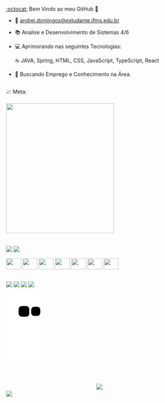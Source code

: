 ###
<a href="https://github.com/oFerrari">:octocat:</a> Bem Vindo ao meu GitHub 👋 

- 📩 andrei.domingos@estudante.ifms.edu.br                                              
- 📚 Analise e Desenvolvimento de Sistemas 4/6
- 💻 Aprimorando nas seguintes Tecnologias:                     

  ☕ JAVA, Spring, HTML, CSS, JavaScript, TypeScript, React
- 💬 Buscando Emprego e Conhecimento na Área.
  
## 
📈 Meta:
<br />
<br />
<img width="76%"  height="350" src="https://camo.githubusercontent.com/3997f3b27a68e19c31e2d1c378d77303735faa42e7d18a8018f7510d66aaa83e/68747470733a2f2f7777772e77696e677374656368736f6c7574696f6e732e636f6d2f77702d636f6e74656e742f75706c6f6164732f323032322f30332f66756c6c2d737461636b2d646576656c6f706d656e742e676966">

##

<div>
<img align="center" height="180em" src="https://github-readme-stats.vercel.app/api?username=oFerrari&show_icons=true&theme=radical&include_all_commits=true&count_private=true">
<img align="center" height="180em" src="https://github-readme-stats.vercel.app/api/top-langs/?username=oFerrari&layout=compact&&langs_count=16&theme=radical"/>
</div>


<br />

<div>
    <img height="30" width="40" src="https://raw.githubusercontent.com/jmnote/z-icons/master/svg/java.svg">
    <img height="30" width="40" src="https://cdn.jsdelivr.net/gh/devicons/devicon/icons/spring/spring-original.svg" />
    <img height="30" width="40" src="https://cdn.jsdelivr.net/gh/devicons/devicon/icons/html5/html5-original.svg" />  
    <img height="30" width="40" src="https://cdn.jsdelivr.net/gh/devicons/devicon/icons/css3/css3-original.svg" />    
    <img height="30" width="40" src="https://cdn.jsdelivr.net/gh/devicons/devicon/icons/javascript/javascript-original.svg" /> 
    <img height="30" width="40" src="https://cdn.jsdelivr.net/gh/devicons/devicon/icons/typescript/typescript-original.svg" /> 
    <img height="30" width="40" src="https://cdn.jsdelivr.net/gh/devicons/devicon/icons/react/react-original.svg" />
</div>


##

<div>
      <a href="https://www.linkedin.com/in/andrei-ferrari-domingos-9b6133254/" target="_blank"><img src="https://img.shields.io/badge/LinkedIn-0077B5?style=for-the-badge&logo=linkedin&logoColor=white" target="_blank"></a>
    <a href="mailto:andrei.domingos@estudante.ifms.edu.br" target="_blank"><img src="https://img.shields.io/badge/Gmail-D14836?style=for-the-badge&logo=gmail&logoColor=white" target="_blank"></a>
    <a href="https://instagram.com/o__ferrarii" target="_blank"><img src="https://img.shields.io/badge/-Instagram-%23E4405F?style=for-the-badge&logo=instagram&logoColor=white" target="_blank"></a>
    <a href="https://pt-br.facebook.com/andrei.ferrari.731" target="_blank"><img src="https://img.shields.io/badge/Facebook-1877F2?style=for-the-badge&logo=facebook&logoColor=white" target="_blank"></a>

</div>

![Snake animation](https://github.com/oFerrari/oFerrari/blob/output/github-contribution-grid-snake.svg)

<br />
<br />
<div align="center">  
<img  src="https://quotes-github-readme.vercel.app/api?type=horizontal&theme=radical" width="550px"/>
    </div>

 <img  src="https://raw.githubusercontent.com/Trilokia/Trilokia/379277808c61ef204768a61bbc5d25bc7798ccf1/bottom_header.svg" />

